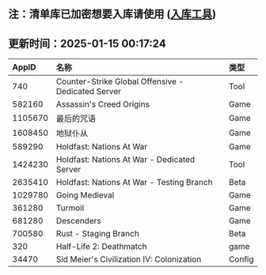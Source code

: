 ## 注：清单库已加密想要入库请使用 ([入库工具](https://github.com/BlankTMing/ManifestAutoUpdate/releases))

## 更新时间：2025-01-15 00:17:24
| AppID | 名称 | 类型  |
| :-------------------- | :----------------------------- | :----------- |
| 740 | Counter-Strike Global Offensive - Dedicated Server| Tool |
| 582160 | Assassin's Creed Origins| Game |
| 1105670 | 最后的咒语| Game |
| 1608450 | 地狱仆从| Game |
| 589290 | Holdfast: Nations At War| Game |
| 1424230 | Holdfast: Nations At War - Dedicated Server| Tool |
| 2635410 | Holdfast: Nations At War - Testing Branch| Beta |
| 1029780 | Going Medieval| Game |
| 361280 | Turmoil| Game |
| 681280 | Descenders| Game |
| 700580 | Rust - Staging Branch| Beta |
| 320 | Half-Life 2: Deathmatch| game |
| 34470 | Sid Meier's Civilization IV: Colonization| Config |

